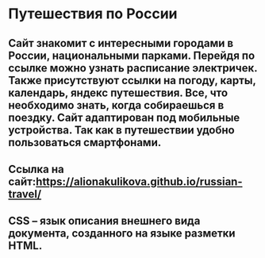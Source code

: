 # __Путешествия по России__
## Сайт знакомит с интересными городами в России, национальными парками. Перейдя по ссылке можно узнать расписание электричек. Также присутствуют ссылки на погоду, карты, календарь, яндекс путешествия. Все, что необходимо знать, когда собираешься в поездку. Сайт адаптирован под мобильные устройства. Так как в путешествии удобно пользоваться смартфонами. 
## Ссылка на сайт:https://alionakulikova.github.io/russian-travel/
## CSS – язык описания внешнего вида документа, созданного на языке разметки HTML.

